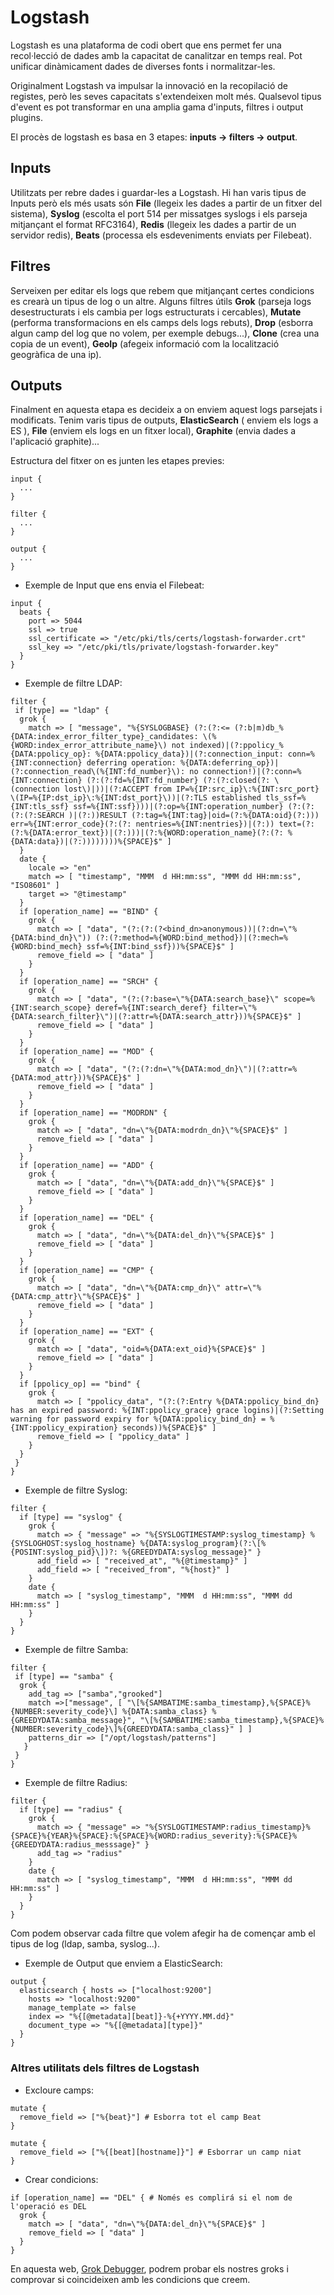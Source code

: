 # Logstash
Logstash es una plataforma de codi obert que ens permet fer una recol·lecció
de dades amb la capacitat de canalitzar en temps real. Pot unificar
dinàmicament dades de diverses fonts i normalitzar-les. 

Originalment Logstash va impulsar la innovació en la recopilació de registes,
però les seves capacitats s'extendeixen molt més. Qualsevol tipus d'event
es pot transformar en una amplia gama d'inputs, filtres i output plugins.

El procès de logstash es basa en 3 etapes: **inputs -> filters -> output**. 

## Inputs
Utilitzats per rebre dades i guardar-les a Logstash. Hi han varis
tipus de Inputs però els més usats són **File** (llegeix les dades a partir
de un fitxer del sistema), **Syslog** (escolta el port 514 per missatges syslogs
i els parseja mitjançant el format RFC3164), **Redis** (llegeix les dades a partir
de un servidor redis), **Beats** (processa els esdeveniments enviats per Filebeat).

## Filtres
Serveixen per editar els logs que rebem que mitjançant certes condicions
es crearà un tipus de log o un altre. Alguns filtres útils **Grok** (parseja
logs desestructurats i els cambia per logs estructurats i cercables), 
**Mutate** (performa transformacions en els camps dels logs rebuts), 
**Drop** (esborra algun camp del log que no volem, per exemple debugs...),
**Clone** (crea una copia de un event), **GeoIp** (afegeix informació com
la localització geogràfica de una ip).

## Outputs
Finalment en aquesta etapa es decideix a on enviem aquest logs parsejats i modificats.
Tenim varis tipus de outputs, **ElasticSearch** ( enviem els logs a ES ),
**File** (enviem els logs en un fitxer local), **Graphite** (envia dades a l'aplicació graphite)...

Estructura del fitxer on es junten les etapes previes:

```
input {
  ...
}

filter {
  ...
}

output {
  ...
}
```

- Exemple de Input que ens envia el Filebeat:

```
input {
  beats {
    port => 5044
    ssl => true
    ssl_certificate => "/etc/pki/tls/certs/logstash-forwarder.crt"
    ssl_key => "/etc/pki/tls/private/logstash-forwarder.key"
  }
}
```

- Exemple de filtre LDAP:

```
filter {
 if [type] == "ldap" {
  grok {
    match => [ "message", "%{SYSLOGBASE} (?:(?:<= (?:b|m)db_%{DATA:index_error_filter_type}_candidates: \(%{WORD:index_error_attribute_name}\) not indexed)|(?:ppolicy_%{DATA:ppolicy_op}: %{DATA:ppolicy_data})|(?:connection_input: conn=%{INT:connection} deferring operation: %{DATA:deferring_op})|(?:connection_read\(%{INT:fd_number}\): no connection!)|(?:conn=%{INT:connection} (?:(?:fd=%{INT:fd_number} (?:(?:closed(?: \(connection lost\)|))|(?:ACCEPT from IP=%{IP:src_ip}\:%{INT:src_port} \(IP=%{IP:dst_ip}\:%{INT:dst_port}\))|(?:TLS established tls_ssf=%{INT:tls_ssf} ssf=%{INT:ssf})))|(?:op=%{INT:operation_number} (?:(?:(?:(?:SEARCH )|(?:))RESULT (?:tag=%{INT:tag}|oid=(?:%{DATA:oid}(?:))) err=%{INT:error_code}(?:(?: nentries=%{INT:nentries})|(?:)) text=(?:(?:%{DATA:error_text})|(?:)))|(?:%{WORD:operation_name}(?:(?: %{DATA:data})|(?:))))))))%{SPACE}$" ]
  }
  date {
    locale => "en"
    match => [ "timestamp", "MMM  d HH:mm:ss", "MMM dd HH:mm:ss", "ISO8601" ]
    target => "@timestamp"
  }
  if [operation_name] == "BIND" {
    grok {
      match => [ "data", "(?:(?:(?<bind_dn>anonymous))|(?:dn=\"%{DATA:bind_dn}\")) (?:(?:method=%{WORD:bind_method})|(?:mech=%{WORD:bind_mech} ssf=%{INT:bind_ssf}))%{SPACE}$" ]
      remove_field => [ "data" ]
    }
  }
  if [operation_name] == "SRCH" {
    grok {
      match => [ "data", "(?:(?:base=\"%{DATA:search_base}\" scope=%{INT:search_scope} deref=%{INT:search_deref} filter=\"%{DATA:search_filter}\")|(?:attr=%{DATA:search_attr}))%{SPACE}$" ]
      remove_field => [ "data" ]
    }
  }
  if [operation_name] == "MOD" {
    grok {
      match => [ "data", "(?:(?:dn=\"%{DATA:mod_dn}\")|(?:attr=%{DATA:mod_attr}))%{SPACE}$" ]
      remove_field => [ "data" ]
    }
  }
  if [operation_name] == "MODRDN" {
    grok {
      match => [ "data", "dn=\"%{DATA:modrdn_dn}\"%{SPACE}$" ]
      remove_field => [ "data" ]
    }
  }
  if [operation_name] == "ADD" {
    grok {
      match => [ "data", "dn=\"%{DATA:add_dn}\"%{SPACE}$" ]
      remove_field => [ "data" ]
    }
  }
  if [operation_name] == "DEL" {
    grok {
      match => [ "data", "dn=\"%{DATA:del_dn}\"%{SPACE}$" ]
      remove_field => [ "data" ]
    }
  }
  if [operation_name] == "CMP" {
    grok {
      match => [ "data", "dn=\"%{DATA:cmp_dn}\" attr=\"%{DATA:cmp_attr}\"%{SPACE}$" ]
      remove_field => [ "data" ]
    }
  }
  if [operation_name] == "EXT" {
    grok {
      match => [ "data", "oid=%{DATA:ext_oid}%{SPACE}$" ]
      remove_field => [ "data" ]
    }
  }
  if [ppolicy_op] == "bind" {
    grok {
      match => [ "ppolicy_data", "(?:(?:Entry %{DATA:ppolicy_bind_dn} has an expired password: %{INT:ppolicy_grace} grace logins)|(?:Setting warning for password expiry for %{DATA:ppolicy_bind_dn} = %{INT:ppolicy_expiration} seconds))%{SPACE}$" ]
      remove_field => [ "ppolicy_data" ]
    }
  }
 }
}
```

- Exemple de filtre Syslog:

```
filter {
  if [type] == "syslog" {
    grok {
      match => { "message" => "%{SYSLOGTIMESTAMP:syslog_timestamp} %{SYSLOGHOST:syslog_hostname} %{DATA:syslog_program}(?:\[%{POSINT:syslog_pid}\])?: %{GREEDYDATA:syslog_message}" }
      add_field => [ "received_at", "%{@timestamp}" ]
      add_field => [ "received_from", "%{host}" ]
    }
    date {
      match => [ "syslog_timestamp", "MMM  d HH:mm:ss", "MMM dd HH:mm:ss" ]
    }
  }
}
```

- Exemple de filtre Samba:

```
filter {
 if [type] == "samba" {
  grok {
    add_tag => ["samba","grooked"]
    match =>["message", [ "\[%{SAMBATIME:samba_timestamp},%{SPACE}%{NUMBER:severity_code}\] %{DATA:samba_class} %{GREEDYDATA:samba_message}", "\[%{SAMBATIME:samba_timestamp},%{SPACE}%{NUMBER:severity_code}\]%{GREEDYDATA:samba_class}" ] ]
    patterns_dir => ["/opt/logstash/patterns"]
   }
 }
}

```

- Exemple de filtre Radius:

```
filter {
  if [type] == "radius" {
    grok {
      match => { "message" => "%{SYSLOGTIMESTAMP:radius_timestamp}%{SPACE}%{YEAR}%{SPACE}:%{SPACE}%{WORD:radius_severity}:%{SPACE}%{GREEDYDATA:radius_messsage}" }
      add_tag => "radius"
    }
    date {
      match => [ "syslog_timestamp", "MMM  d HH:mm:ss", "MMM dd HH:mm:ss" ]
    }
  }
}
```

Com podem observar cada filtre que volem afegir ha de començar amb el tipus de log (ldap, samba, syslog...).

- Exemple de Output que enviem a ElasticSearch:

```
output {
  elasticsearch { hosts => ["localhost:9200"]
    hosts => "localhost:9200"
    manage_template => false
    index => "%{[@metadata][beat]}-%{+YYYY.MM.dd}"
    document_type => "%{[@metadata][type]}"
  }
}
```

### Altres utilitats dels filtres de Logstash

- Excloure camps: 

```
mutate {
  remove_field => ["%{beat}"] # Esborra tot el camp Beat
}
```

```
mutate {
  remove_field => ["%{[beat][hostname]}"] # Esborrar un camp niat
}
```

- Crear condicions: 

```
if [operation_name] == "DEL" { # Només es complirá si el nom de l'operació es DEL
  grok {
    match => [ "data", "dn=\"%{DATA:del_dn}\"%{SPACE}$" ]
    remove_field => [ "data" ]
  }
}
```

En aquesta web, [Grok Debugger](https://grokdebug.herokuapp.com/ "Grok Debugger"),
podrem probar els nostres groks i comprovar si coincideixen amb les condicions que creem.
